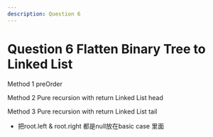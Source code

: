 ```yaml
---
description: Question 6
---
```


# Question 6 Flatten Binary Tree to Linked List



Method 1 preOrder





Method 2 Pure recursion with return Linked List head





Method 3 Pure recursion with return Linked List tail

* 把root.left & root.right 都是null放在basic case 里面
